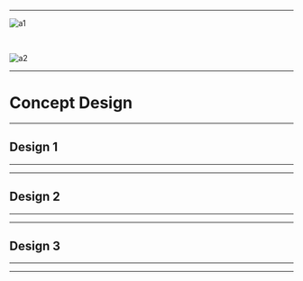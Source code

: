 ***

![a1](https://user-images.githubusercontent.com/46917583/52779556-6de87f00-306e-11e9-8a5f-400b14c9d1bd.PNG)

<br/>

![a2](https://user-images.githubusercontent.com/46917583/52779560-717c0600-306e-11e9-801b-db47f1aafd3d.PNG)

***

# **Concept Design**  

***
## **Design 1**

***

***
## **Design 2**

***

***
## **Design 3**

***

***
## 